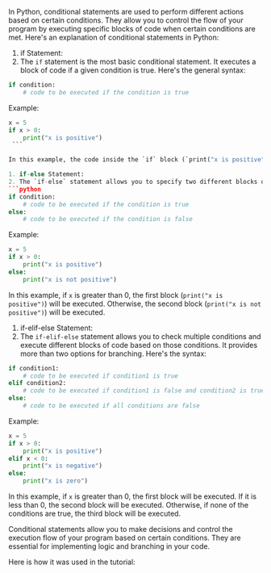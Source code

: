 In Python, conditional statements are used to perform different actions based on certain conditions. They allow you to control the flow of your program by executing specific blocks of code when certain conditions are met. Here's an explanation of conditional statements in Python:

1. if Statement:
2. The `if` statement is the most basic conditional statement. It executes a block of code if a given condition is true. Here's the general syntax:
```python
if condition:
    # code to be executed if the condition is true
```
Example:

```python
x = 5
if x > 0:
    print("x is positive")
 ```

In this example, the code inside the `if` block (`print("x is positive")`) will be executed if the condition `x > 0` is true.

1. if-else Statement:
2. The `if-else` statement allows you to specify two different blocks of code—one to be executed if the condition is true and another to be executed if the condition is false. Here's the syntax:
```python
if condition:
    # code to be executed if the condition is true
else:
    # code to be executed if the condition is false
```

Example:
```python
x = 5
if x > 0:
    print("x is positive")
else:
    print("x is not positive")
```

In this example, if `x` is greater than 0, the first block (`print("x is positive")`) will be executed. Otherwise, the second block (`print("x is not positive")`) will be executed.

1. if-elif-else Statement:
2. The `if-elif-else` statement allows you to check multiple conditions and execute different blocks of code based on those conditions. It provides more than two options for branching. Here's the syntax:
```python
if condition1:
    # code to be executed if condition1 is true
elif condition2:
    # code to be executed if condition1 is false and condition2 is true
else:
    # code to be executed if all conditions are false
```

Example:
```python
x = 5
if x > 0:
    print("x is positive")
elif x < 0:
    print("x is negative")
else:
    print("x is zero")
```

In this example, if `x` is greater than 0, the first block will be executed. If it is less than 0, the second block will be executed. Otherwise, if none of the conditions are true, the third block will be executed.

Conditional statements allow you to make decisions and control the execution flow of your program based on certain conditions. They are essential for implementing logic and branching in your code.

Here is how it was used in the tutorial:
